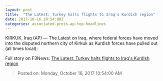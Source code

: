 ```yaml
---
layout: post
title:  "The Latest: Turkey halts flights to Iraq's Kurdish region"
date: 2017-10-16 10:54:00Z
categories: associated-press-ap-top-headlines
---
```


KIRKUK, Iraq (AP) — The Latest on Iraq, where federal forces have moved into the disputed northern city of Kirkuk as Kurdish forces have pulled out (all times local):


Full story on F3News: [The Latest: Turkey halts flights to Iraq's Kurdish region](http://www.f3nws.com/n/2ajzrC)

> Posted on: Monday, October 16, 2017 10:54:00 AM

